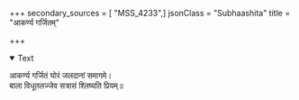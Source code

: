 +++
secondary_sources = [ "MSS_4233",]
jsonClass = "Subhaashita"
title = "आकर्ण्य गर्जितम्"

+++

<details open><summary>Text</summary>

आकर्ण्य गर्जितं घोरं जलदानां समागमे।  
बाला विधूतलज्जेव सत्रासं श्लिष्यति प्रियम्॥
</details>
